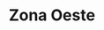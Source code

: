 ---
title: "Zona Oeste"
layout: regiao
alt: "Museu do Futebol"
flickr_id: "https://c1.staticflickr.com/8/7605/16887966391"
secret: "e2efe99829"
secret1600: "52328ee0bd"
secret2048: "2a38517a41"
order: 5
---